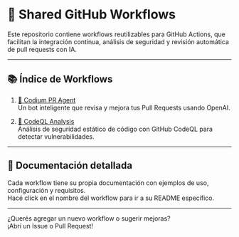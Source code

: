 # 🔁 Shared GitHub Workflows

Este repositorio contiene workflows reutilizables para GitHub Actions, que facilitan la integración continua, análisis de seguridad y revisión automática de pull requests con IA.

---

## 📚 Índice de Workflows

1. [🤖 Codium PR Agent](./docs/codium-pr-agent/README.md)  
   Un bot inteligente que revisa y mejora tus Pull Requests usando OpenAI.

2. [🔐 CodeQL Analysis](./docs/codeql/README.md)  
   Análisis de seguridad estático de código con GitHub CodeQL para detectar vulnerabilidades.

---

## 📎 Documentación detallada

Cada workflow tiene su propia documentación con ejemplos de uso, configuración y requisitos.  
Hacé click en el nombre del workflow para ir a su README específico.

---

¿Querés agregar un nuevo workflow o sugerir mejoras?  
¡Abrí un Issue o Pull Request!
